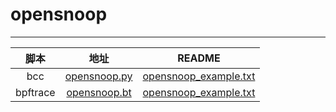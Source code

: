 # opensnoop
-------

| 脚本 | 地址 | README |
|:----:|:----:|:------:|
| bcc | [opensnoop.py](https://github.com/iovisor/bcc/blob/master/tools/opensnoop.py) | [opensnoop_example.txt](https://github.com/iovisor/bcc/blob/master/tools/opensnoop_example.txt) |
| bpftrace | [opensnoop.bt](https://github.com/iovisor/bpftrace/blob/master/tools/opensnoop.bt) | [opensnoop_example.txt](https://github.com/iovisor/bpftrace/blob/master/tools/opensnoop_example.txt) |
